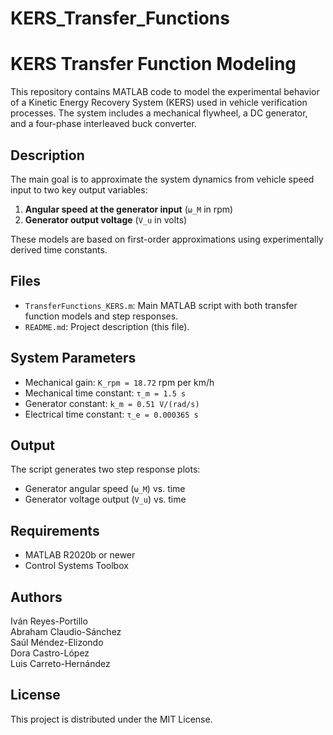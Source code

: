 # KERS_Transfer_Functions

# KERS Transfer Function Modeling

This repository contains MATLAB code to model the experimental behavior of a Kinetic Energy Recovery System (KERS) used in vehicle verification processes. The system includes a mechanical flywheel, a DC generator, and a four-phase interleaved buck converter.

##  Description

The main goal is to approximate the system dynamics from vehicle speed input to two key output variables:

1. **Angular speed at the generator input** (`ω_M` in rpm)
2. **Generator output voltage** (`V_u` in volts)

These models are based on first-order approximations using experimentally derived time constants.

##  Files

- `TransferFunctions_KERS.m`: Main MATLAB script with both transfer function models and step responses.
- `README.md`: Project description (this file).

##  System Parameters

- Mechanical gain: `K_rpm = 18.72` rpm per km/h
- Mechanical time constant: `τ_m = 1.5 s`
- Generator constant: `k_m = 0.51 V/(rad/s)`
- Electrical time constant: `τ_e = 0.000365 s`

##  Output

The script generates two step response plots:
- Generator angular speed (`ω_M`) vs. time
- Generator voltage output (`V_u`) vs. time

##  Requirements

- MATLAB R2020b or newer
- Control Systems Toolbox

##  Authors

Iván Reyes-Portillo  
Abraham Claudio-Sánchez  
Saúl Méndez-Elizondo  
Dora Castro-López  
Luis Carreto-Hernández

##  License

This project is distributed under the MIT License.
